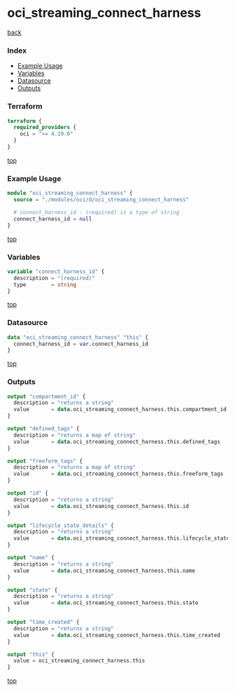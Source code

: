 # oci_streaming_connect_harness

[back](../oci.md)

### Index

- [Example Usage](#example-usage)
- [Variables](#variables)
- [Datasource](#datasource)
- [Outputs](#outputs)

### Terraform

```terraform
terraform {
  required_providers {
    oci = ">= 4.19.0"
  }
}
```

[top](#index)

### Example Usage

```terraform
module "oci_streaming_connect_harness" {
  source = "./modules/oci/d/oci_streaming_connect_harness"

  # connect_harness_id - (required) is a type of string
  connect_harness_id = null
}
```

[top](#index)

### Variables

```terraform
variable "connect_harness_id" {
  description = "(required)"
  type        = string
}
```

[top](#index)

### Datasource

```terraform
data "oci_streaming_connect_harness" "this" {
  connect_harness_id = var.connect_harness_id
}
```

[top](#index)

### Outputs

```terraform
output "compartment_id" {
  description = "returns a string"
  value       = data.oci_streaming_connect_harness.this.compartment_id
}

output "defined_tags" {
  description = "returns a map of string"
  value       = data.oci_streaming_connect_harness.this.defined_tags
}

output "freeform_tags" {
  description = "returns a map of string"
  value       = data.oci_streaming_connect_harness.this.freeform_tags
}

output "id" {
  description = "returns a string"
  value       = data.oci_streaming_connect_harness.this.id
}

output "lifecycle_state_details" {
  description = "returns a string"
  value       = data.oci_streaming_connect_harness.this.lifecycle_state_details
}

output "name" {
  description = "returns a string"
  value       = data.oci_streaming_connect_harness.this.name
}

output "state" {
  description = "returns a string"
  value       = data.oci_streaming_connect_harness.this.state
}

output "time_created" {
  description = "returns a string"
  value       = data.oci_streaming_connect_harness.this.time_created
}

output "this" {
  value = oci_streaming_connect_harness.this
}
```

[top](#index)